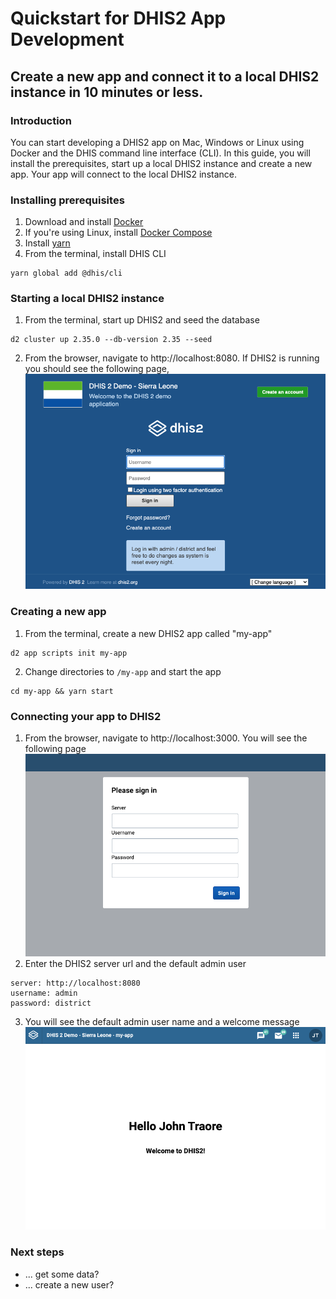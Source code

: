 # Quickstart for DHIS2 App Development

## Create a new app and connect it to a local DHIS2 instance in 10 minutes or less.

### Introduction
You can start developing a DHIS2 app on Mac, Windows or Linux using Docker and the DHIS command line interface (CLI). In this guide, you will install the prerequisites, start up a local DHIS2 instance and create a new app. Your app will connect to the local DHIS2 instance.

### Installing prerequisites
1. Download and install [Docker](https://docs.docker.com/get-docker/)
2. If you're using Linux, install [Docker Compose](https://docs.docker.com/compose/install/#install-compose-on-linux-systems)
3. Install [yarn](https://classic.yarnpkg.com/en/docs/install)
4. From the terminal, install DHIS CLI
```
yarn global add @dhis/cli
```

### Starting a local DHIS2 instance

1. From the terminal, start up DHIS2 and seed the database
```
d2 cluster up 2.35.0 --db-version 2.35 --seed
```
2. From the browser, navigate to http://localhost:8080. If DHIS2 is running you should see the following page,
![](./image-of-login.png)

### Creating a new app
1. From the terminal, create a new DHIS2 app called "my-app"
```
d2 app scripts init my-app
```
2. Change directories to `/my-app` and start the app
```
cd my-app && yarn start
```

### Connecting your app to DHIS2
1. From the browser, navigate to http://localhost:3000. You will see the following page
![](./new-app-login-page.png)
2. Enter the DHIS2 server url and the default admin user
```
server: http://localhost:8080
username: admin
password: district
```
3. You will see the default admin user name and a welcome message
![](./new-app-login-success.png)

### Next steps
- ... get some data?
- ... create a new user? 
